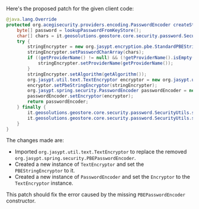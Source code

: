 Here's the proposed patch for the given client code:

```java
@java.lang.Override
protected org.acegisecurity.providers.encoding.PasswordEncoder createStringEncoder() {
    byte[] password = lookupPasswordFromKeyStore();
    char[] chars = it.geosolutions.geostore.core.security.password.SecurityUtils.toChars(password);
    try {
        stringEncrypter = new org.jasypt.encryption.pbe.StandardPBEStringEncryptor();
        stringEncrypter.setPasswordCharArray(chars);
        if ((getProviderName() != null) && (!getProviderName().isEmpty())) {
            stringEncrypter.setProviderName(getProviderName());
        }
        stringEncrypter.setAlgorithm(getAlgorithm());
        org.jasypt.util.text.TextEncryptor encryptor = new org.jasypt.util.text.TextEncryptor();
        encryptor.setPbeStringEncryptor(stringEncrypter);
        org.jasypt.spring.security.PasswordEncoder passwordEncoder = new org.jasypt.spring.security.PasswordEncoder();
        passwordEncoder.setEncryptor(encryptor);
        return passwordEncoder;
    } finally {
        it.geosolutions.geostore.core.security.password.SecurityUtils.scramble(password);
        it.geosolutions.geostore.core.security.password.SecurityUtils.scramble(chars);
    }
}
```

The changes made are:

* Imported `org.jasypt.util.text.TextEncryptor` to replace the removed `org.jasypt.spring.security.PBEPasswordEncoder`.
* Created a new instance of `TextEncryptor` and set the `PBEStringEncryptor` to it.
* Created a new instance of `PasswordEncoder` and set the `Encryptor` to the `TextEncryptor` instance.

This patch should fix the error caused by the missing `PBEPasswordEncoder` constructor.